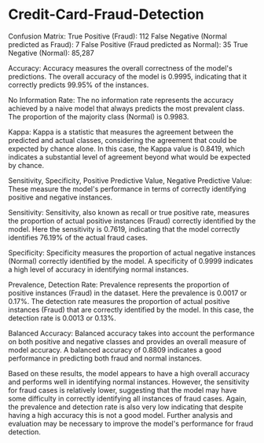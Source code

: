 # Credit-Card-Fraud-Detection

Confusion Matrix:
True Positive (Fraud): 112
False Negative (Normal predicted as Fraud): 7
False Positive (Fraud predicted as Normal): 35
True Negative (Normal): 85,287

Accuracy:
Accuracy measures the overall correctness of the model's predictions.
The overall accuracy of the model is 0.9995, indicating that it correctly predicts 99.95% of the instances.

No Information Rate: 
The no information rate represents the accuracy achieved by a naive model that always predicts the most prevalent class.
The proportion of the majority class (Normal) is 0.9983.

Kappa:
Kappa is a statistic that measures the agreement between the predicted and actual classes,
considering the agreement that could be expected by chance alone. 
In this case, the Kappa value is 0.8419, which indicates a substantial level of agreement beyond what would be expected by chance.

Sensitivity, Specificity, Positive Predictive Value, Negative Predictive Value:
These measure the model's performance in terms of correctly identifying positive and negative instances.

Sensitivity:
Sensitivity, also known as recall or true positive rate, measures the proportion of actual positive instances (Fraud) correctly identified by the model.
Here the sensitivity is 0.7619, indicating that the model correctly identifies 76.19% of the actual fraud cases.

Specificity:
Specificity measures the proportion of actual negative instances (Normal) correctly identified by the model.
A specificity of 0.9999 indicates a high level of accuracy in identifying normal instances.

Prevalence, Detection Rate:
Prevalence represents the proportion of positive instances (Fraud) in the dataset. 
Here the prevalence is 0.0017 or 0.17%.
The detection rate measures the proportion of actual positive instances (Fraud) that are correctly identified by the model.
In this case, the detection rate is 0.0013 or 0.13%.

Balanced Accuracy:
Balanced accuracy takes into account the performance on both positive and negative classes and provides an overall measure of model accuracy.
A balanced accuracy of 0.8809 indicates a good performance in predicting both fraud and normal instances.

Based on these results, the model appears to have a high overall accuracy and performs well in identifying normal instances.
However, the sensitivity for fraud cases is relatively lower, suggesting that the model may have some difficulty in correctly identifying all instances of fraud cases.
Again, the prevalence and detection rate is also very low indicating that despite having a high accuracy this is not a good model.
Further analysis and evaluation may be necessary to improve the model's performance for fraud detection.
